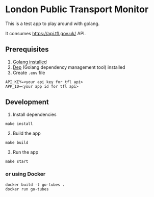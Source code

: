 # London Public Transport Monitor

This is a test app to play around with golang.

It consumes https://api.tfl.gov.uk/ API. 

## Prerequisites
1. [Golang installed](https://golang.org/doc/install)
2. [Dep](https://github.com/golang/dep) (Golang dependency management tool) installed
3. Create `.env` file
```
API_KEY=<your api key for tfl api>
APP_ID=<your app id for tfl api>
```



## Development
1. Install dependencies
```
make install
```
2. Build the app
```
make build
```
3. Run the app
```
make start
```

### or using Docker
```
docker build -t go-tubes .
docker run go-tubes
```